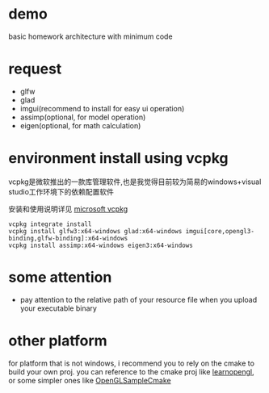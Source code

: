 # demo

basic homework architecture with minimum code


# request
* glfw
* glad
* imgui(recommend to install for easy ui operation)
* assimp(optional, for model operation)
* eigen(optional, for math calculation)

# environment install using vcpkg
vcpkg是微软推出的一款库管理软件,也是我觉得目前较为简易的windows+visual studio工作环境下的依赖配置软件

安装和使用说明详见 [microsoft vcpkg](https://github.com/microsoft/vcpkg)

    vcpkg integrate install
    vcpkg install glfw3:x64-windows glad:x64-windows imgui[core,opengl3-binding,glfw-binding]:x64-windows
    vcpkg install assimp:x64-windows eigen3:x64-windows

# some attention
* pay attention to the relative path of your resource file when you upload your executable binary

# other platform
for platform that is not windows, i recommend you to rely on the cmake to build your own proj. you can reference to the cmake proj like [learnopengl](https://github.com/JoeyDeVries/LearnOpenGL), or some simpler ones like [OpenGLSampleCmake](https://github.com/Shot511/OpenGLSampleCmake)